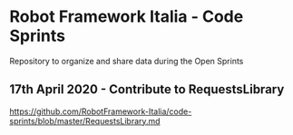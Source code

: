 # Robot Framework Italia - Code Sprints
Repository to organize and share data during the Open Sprints

## 17th April 2020 - Contribute to RequestsLibrary
https://github.com/RobotFramework-Italia/code-sprints/blob/master/RequestsLibrary.md
